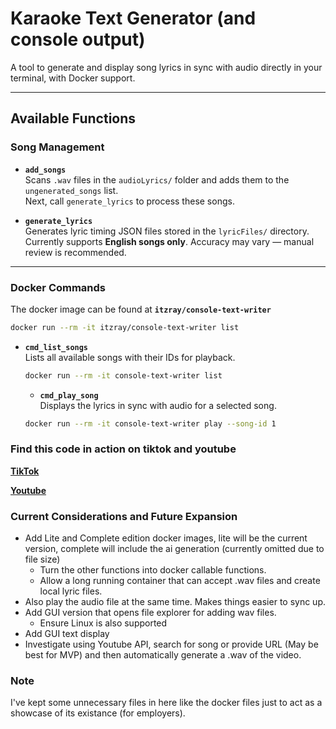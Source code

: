 # Karaoke Text Generator (and console output)

A tool to generate and display song lyrics in sync with audio directly in your terminal, with Docker support.

---

## Available Functions

### Song Management

- **`add_songs`**  
  Scans `.wav` files in the `audioLyrics/` folder and adds them to the `ungenerated_songs` list.  
  Next, call `generate_lyrics` to process these songs.

- **`generate_lyrics`**  
  Generates lyric timing JSON files stored in the `lyricFiles/` directory.  
  Currently supports **English songs only**. Accuracy may vary — manual review is recommended.

---

### Docker Commands

The docker image can be found at **`itzray/console-text-writer`**

```bash
docker run --rm -it itzray/console-text-writer list
```

- **`cmd_list_songs`**  
  Lists all available songs with their IDs for playback.

  ```bash
  docker run --rm -it console-text-writer list
  ```

  - **`cmd_play_song`**  
    Displays the lyrics in sync with audio for a selected song.

  ```bash
  docker run --rm -it console-text-writer play --song-id 1
  ```

### Find this code in action on tiktok and youtube

**[TikTok](https://www.tiktok.com/@mhffn_)**

**[Youtube](https://www.youtube.com/@1ts_Ray/shorts)**

### Current Considerations and Future Expansion

- Add Lite and Complete edition docker images, lite will be the current version, complete will include the ai generation (currently omitted due to file size)
  - Turn the other functions into docker callable functions.
  - Allow a long running container that can accept .wav files and create local lyric files.
- Also play the audio file at the same time. Makes things easier to sync up.
- Add GUI version that opens file explorer for adding wav files.
  - Ensure Linux is also supported
- Add GUI text display
- Investigate using Youtube API, search for song or provide URL (May be best for MVP) and then automatically generate a .wav of the video.

### Note
I've kept some unnecessary files in here like the docker files just to act as a showcase of its existance (for employers).
